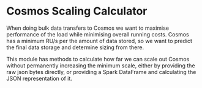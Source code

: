 # Cosmos Scaling Calculator

When doing bulk data transfers to Cosmos we want to maximise performance of the load while minimising overall running costs.
Cosmos has a minimum RU/s per the amount of data stored, so we want to predict the final data storage and determine sizing from there.

This module has methods to calculate how far we can scale out Cosmos without permanently increasing the minimum scale, either by providing the raw json bytes directly, or providing a Spark DataFrame and calculating the JSON representation of it.

